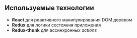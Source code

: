 ## Используемые технологии
* **React** для реактивного манипулирования DOM деревом
* **Redux** для логики состояния приложения
* **Redux-thunk** для ассинхронных _actions_

